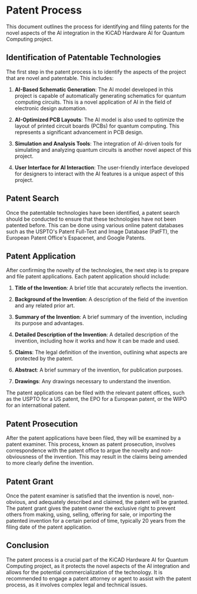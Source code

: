 # Patent Process

This document outlines the process for identifying and filing patents for the novel aspects of the AI integration in the KiCAD Hardware AI for Quantum Computing project.

## Identification of Patentable Technologies

The first step in the patent process is to identify the aspects of the project that are novel and patentable. This includes:

1. **AI-Based Schematic Generation**: The AI model developed in this project is capable of automatically generating schematics for quantum computing circuits. This is a novel application of AI in the field of electronic design automation.

2. **AI-Optimized PCB Layouts**: The AI model is also used to optimize the layout of printed circuit boards (PCBs) for quantum computing. This represents a significant advancement in PCB design.

3. **Simulation and Analysis Tools**: The integration of AI-driven tools for simulating and analyzing quantum circuits is another novel aspect of this project.

4. **User Interface for AI Interaction**: The user-friendly interface developed for designers to interact with the AI features is a unique aspect of this project.

## Patent Search

Once the patentable technologies have been identified, a patent search should be conducted to ensure that these technologies have not been patented before. This can be done using various online patent databases such as the USPTO's Patent Full-Text and Image Database (PatFT), the European Patent Office's Espacenet, and Google Patents.

## Patent Application

After confirming the novelty of the technologies, the next step is to prepare and file patent applications. Each patent application should include:

1. **Title of the Invention**: A brief title that accurately reflects the invention.

2. **Background of the Invention**: A description of the field of the invention and any related prior art.

3. **Summary of the Invention**: A brief summary of the invention, including its purpose and advantages.

4. **Detailed Description of the Invention**: A detailed description of the invention, including how it works and how it can be made and used.

5. **Claims**: The legal definition of the invention, outlining what aspects are protected by the patent.

6. **Abstract**: A brief summary of the invention, for publication purposes.

7. **Drawings**: Any drawings necessary to understand the invention.

The patent applications can be filed with the relevant patent offices, such as the USPTO for a US patent, the EPO for a European patent, or the WIPO for an international patent.

## Patent Prosecution

After the patent applications have been filed, they will be examined by a patent examiner. This process, known as patent prosecution, involves correspondence with the patent office to argue the novelty and non-obviousness of the invention. This may result in the claims being amended to more clearly define the invention.

## Patent Grant

Once the patent examiner is satisfied that the invention is novel, non-obvious, and adequately described and claimed, the patent will be granted. The patent grant gives the patent owner the exclusive right to prevent others from making, using, selling, offering for sale, or importing the patented invention for a certain period of time, typically 20 years from the filing date of the patent application.

## Conclusion

The patent process is a crucial part of the KiCAD Hardware AI for Quantum Computing project, as it protects the novel aspects of the AI integration and allows for the potential commercialization of the technology. It is recommended to engage a patent attorney or agent to assist with the patent process, as it involves complex legal and technical issues.
